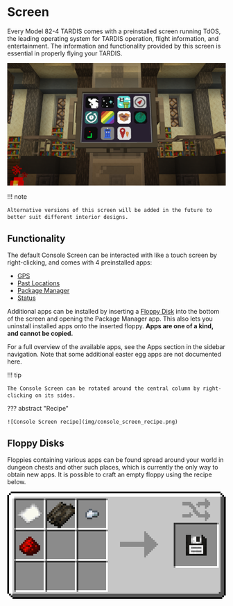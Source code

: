 # Screen

Every Model 82-4 TARDIS comes with a preinstalled screen running TdOS,
the leading operating system for TARDIS operation, flight information, and entertainment.
The information and functionality provided by this screen is essential in properly flying your TARDIS.

![The screen with apps](img/apps.png)

!!! note
    
    Alternative versions of this screen will be added in the future to better suit different interior designs.

## Functionality

The default Console Screen can be interacted with like a touch screen by right-clicking,
and comes with 4 preinstalled apps:

- [GPS]
- [Past Locations]
- [Package Manager]
- [Status]

Additional apps can be installed by inserting a [Floppy Disk] 
into the bottom of the screen and opening the Package Manager app.
This also lets you uninstall installed apps onto the inserted floppy.
**Apps are one of a kind, and cannot be copied.**

For a full overview of the available apps, see the Apps section in the sidebar navigation.
Note that some additional easter egg apps are not documented here.

!!! tip

    The Console Screen can be rotated around the central column by right-clicking on its sides.

??? abstract "Recipe"

    ![Console Screen recipe](img/console_screen_recipe.png)

[GPS]: apps/gps.md
[Past Locations]: apps/past_locations.md
[Package Manager]: apps/package_manager.md
[Status]: apps/status.md
[Floppy Disk]: #floppy-disks

<!-- /execute in mini_tardis:tardis/ed02c60e-9264-4af7-b6ab-56ebab0a5b7e run tp @s -0.52 61.92 3.29 -179.23 0.30 -->

## Floppy Disks

Floppies containing various apps can be found spread around your world in dungeon chests and other such places, 
which is currently the only way to obtain new apps.
It is possible to craft an empty floppy using the recipe below.

![Floppy Recipe](img/floppy_recipe.png)